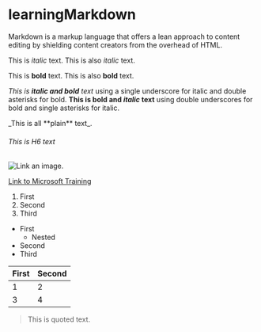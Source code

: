 # learningMarkdown
Markdown is a markup language that offers a lean approach to content editing by shielding content creators from the overhead of HTML.

This is *italic* text.
This is also _italic_ text.

This is **bold** text.
This is also __bold__ text.

_This is **italic and bold** text_ using a single underscore for italic and double asterisks for bold.
__This is bold and *italic* text__ using double underscores for bold and single asterisks for italic.

\_This is all \*\*plain\*\* text\_.

###### This is H6 text

![Link an image.](/learn/azure-devops/shared/media/mara.png)

[Link to Microsoft Training](/training)

1. First
1. Second
1. Third

- First
  - Nested
- Second
- Third

First|Second
-|-
1|2
3|4

> This is quoted text.
